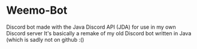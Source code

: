 # Weemo-Bot
Discord bot made with the Java Discord API (JDA) for use in my own Discord server
It's basically a remake of my old Discord bot written in Java (which is sadly not on github :()
